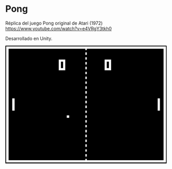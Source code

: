 # Pong

Réplica del juego Pong original de Atari (1972) 
https://www.youtube.com/watch?v=e4VRgY3tkh0

Desarrollado en Unity.

<img src="./pong.png">